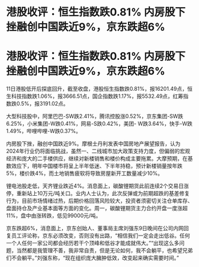 # 港股收评：恒生指数跌0.81% 内房股下挫融创中国跌近9%，京东跌超6%

# 港股收评：恒生指数跌0.81% 内房股下挫融创中国跌近9%，京东跌超6%

11日港股低开后探底回升，截至收盘，港股恒生指数跌0.81%，报16201.49点，恒生科技指数跌1.06%，报3666.51点，国企指数跌1.17%，报5532.49点，红筹指数跌0.5%，报3191.02点。

大型科技股中，阿里巴巴-SW跌2.41%，腾讯控股涨0.52%，京东集团-SW跌6.25%，小米集团-W跌0.41%，网易-S跌0.42%，美团-
W跌3.64%，快手-W跌1.49%，哔哩哔哩-W跌0.37%。

内房股下挫，融创中国跌近9%。摩根士丹利发表中国房地产展望报告，认为2024年行业仍将面临挑战，虽然一、二线城市加大政策支持力度，但偏弱的宏观经济和庞大的二手楼供应，继续对新楼销售和楼价构成主要拖累。大摩预期，在基数效应下，明年中国楼市将呈上半年低迷、下半年持稳，预计新楼销量按年跌5%，楼价跌4%，而土地销售疲软将导致房屋新开工数量减少10%。

锂电池股走低，天齐锂业跌近4%。消息面上，碳酸锂期货此前连续2个交易日涨停，重新站上10万元/吨关口。业内人士认为，此次反弹或为前期超跌的基差修复行为，目前市场情绪过热，后期价格回落风险较大，投资者须密切关注仓单库存、盘面持仓及产业基本面等方面的变化。周一，碳酸锂期货主力合约开盘一度涨超11%，盘中由涨转跌，低见99000元/吨。

京东跌超6%，消息面上，京东创始人、董事局主席刘强东9日晚间在公司内网回复员工评论称，京东必须改变，否则没有出路，“相信我们一定会走出低谷。任何一个人任何一家公司都会经历若干个顶峰和低谷才能成就伟大。”“出现这么多问题，当然都是我管理不善，我非常自责，但是无论如何，我不会躺平，也希望兄弟们不会躺平。”刘强东称，“现在组织庞大臃肿低效，改变起来确实需要时间。”


